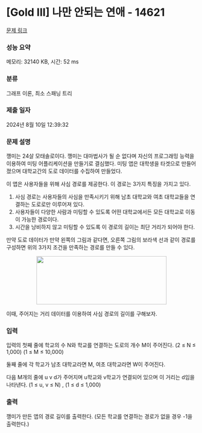 # [Gold III] 나만 안되는 연애 - 14621 

[문제 링크](https://www.acmicpc.net/problem/14621) 

### 성능 요약

메모리: 32140 KB, 시간: 52 ms

### 분류

그래프 이론, 최소 스패닝 트리

### 제출 일자

2024년 8월 10일 12:39:32

### 문제 설명

<p dir="ltr">깽미는 24살 모태솔로이다. 깽미는 대마법사가 될 순 없다며 자신의 프로그래밍 능력을 이용하여 미팅 어플리케이션을 만들기로 결심했다. 미팅 앱은 대학생을 타겟으로 만들어졌으며 대학교간의 도로 데이터를 수집하여 만들었다.</p>

<p dir="ltr">이 앱은 사용자들을 위해 사심 경로를 제공한다. 이 경로는 3가지 특징을 가지고 있다.</p>

<ol dir="ltr">
	<li>사심 경로는 사용자들의 사심을 만족시키기 위해 남초 대학교와 여초 대학교들을 연결하는 도로로만 이루어져 있다.</li>
	<li>사용자들이 다양한 사람과 미팅할 수 있도록 어떤 대학교에서든 모든 대학교로 이동이 가능한 경로이다.</li>
	<li>시간을 낭비하지 않고 미팅할 수 있도록 이 경로의 길이는 최단 거리가 되어야 한다.</li>
</ol>

<p>만약 도로 데이터가 만약 왼쪽의 그림과 같다면, 오른쪽 그림의 보라색 선과 같이 경로를 구성하면 위의 3가지 조건을 만족하는 경로를 만들 수 있다.</p>

<p style="text-align:center"><img alt="" src="https://onlinejudgeimages.s3-ap-northeast-1.amazonaws.com/problem/14621/1.png" style="height:128px; width:345px"></p>

<p>이때, 주어지는 거리 데이터를 이용하여 사심 경로의 길이를 구해보자.</p>

### 입력 

 <p dir="ltr">입력의 첫째 줄에 학교의 수 N와 학교를 연결하는 도로의 개수 M이 주어진다. (2 ≤ N ≤ 1,000) (1 ≤ M ≤ 10,000)</p>

<p dir="ltr">둘째 줄에 각 학교가 남초 대학교라면 M, 여초 대학교라면 W이 주어진다.</p>

<p>다음 M개의 줄에 u v d가 주어지며 u학교와 v학교가 연결되어 있으며 이 거리는 d임을 나타낸다. (1 ≤ u, v ≤ N) , (1 ≤ d ≤ 1,000)</p>

### 출력 

 <p>깽미가 만든 앱의 경로 길이를 출력한다. (모든 학교를 연결하는 경로가 없을 경우 -1을 출력한다.)</p>

